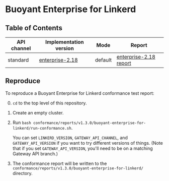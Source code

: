 # Buoyant Enterprise for Linkerd

## Table of Contents

| API channel  | Implementation version                    | Mode    | Report                                                 |
|--------------|-------------------------------------------|---------|--------------------------------------------------------|
| standard     | [enterprise-2.18](https://docs.buoyant.io/buoyant-enterprise-linkerd/latest/overview//) | default | [enterprise-2.18 report](./enterprise-2.18.yaml) |

## Reproduce

To reproduce a Buoyant Enterprise for Linkerd conformance test report:

0. `cd` to the top level of this repository.

1. Create an empty cluster.

2. Run `bash conformance/reports/v1.3.0/buoyant-enterprise-for-linkerd/run-conformance.sh`.

   You can set `LINKERD_VERSION`, `GATEWAY_API_CHANNEL`, and
   `GATEWAY_API_VERSION` if you want to try different versions of things.
   (Note that if you set `GATEWAY_API_VERSION`, you'll need to be on a
   matching Gateway API branch.)

3. The conformance report will be written to the
   `conformance/reports/v1.3.0/buoyant-enterprise-for-linkerd/` directory.
